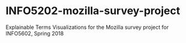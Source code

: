 # INFO5202-mozilla-survey-project
Explainable Terms Visualizations for the Mozilla survey project for INFO5602, Spring 2018
